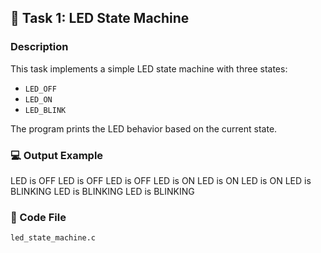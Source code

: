 ## 🧠 Task 1: LED State Machine

### Description
This task implements a simple LED state machine with three states:
- `LED_OFF`
- `LED_ON`
- `LED_BLINK`

The program prints the LED behavior based on the current state.

### 💻 Output Example
LED is OFF
LED is OFF
LED is OFF
LED is ON
LED is ON
LED is ON
LED is BLINKING
LED is BLINKING
LED is BLINKING

### 🧩 Code File
`led_state_machine.c`
